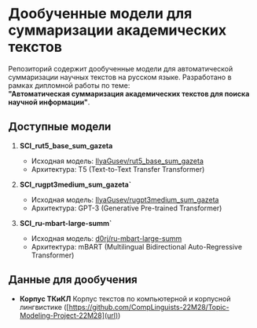 # Дообученные модели для суммаризации академических текстов

Репозиторий содержит дообученные модели для автоматической суммаризации научных текстов на русском языке. Разработано в рамках дипломной работы по теме:  
**"Автоматическая суммаризация академических текстов для поиска научной информации"**.

## Доступные модели

1. **SCI_rut5_base_sum_gazeta**  
   - Исходная модель: [IlyaGusev/rut5_base_sum_gazeta](https://huggingface.co/IlyaGusev/rut5_base_sum_gazeta)
   - Архитектура: T5 (Text-to-Text Transfer Transformer)

2. **SCI_rugpt3medium_sum_gazeta`**  
   - Исходная модель: [IlyaGusev/rugpt3medium_sum_gazeta](https://huggingface.co/IlyaGusev/rugpt3medium_sum_gazeta)
   - Архитектура: GPT-3 (Generative Pre-trained Transformer)

3. **SCI_ru-mbart-large-summ`**  
   - Исходная модель: [d0rj/ru-mbart-large-summ](https://huggingface.co/d0rj/ru-mbart-large-summ)
   - Архитектура: mBART (Multilingual Bidirectional Auto-Regressive Transformer)

## Данные для дообучения
- **Корпус ТКиКЛ** Корпус текстов по компьютерной и корпусной лингвистике ([https://github.com/CompLinguists-22M28/Topic-Modeling-Project-22M28](url))
